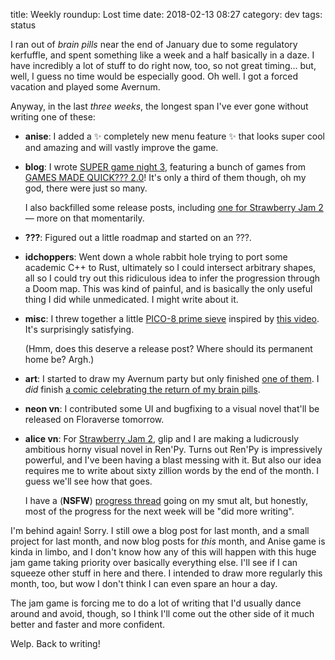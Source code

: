 title: Weekly roundup: Lost time
date: 2018-02-13 08:27
category: dev
tags: status

I ran out of _brain pills_ near the end of January due to some regulatory kerfuffle, and spent something like a week and a half basically in a daze.  I have incredibly a lot of stuff to do right now, too, so not great timing...  but, well, I guess no time would be especially good.  Oh well.  I got a forced vacation and played some Avernum.

Anyway, in the last _three weeks_, the longest span I've ever gone without writing one of these:

- **anise**: I added a ✨ completely new menu feature ✨ that looks super cool and amazing and will vastly improve the game.  

- **blog**: I wrote [SUPER game night 3]({filename}/2018-01-23-super-game-night-3-games-made-quick-2-0.markdown), featuring a bunch of games from [GAMES MADE QUICK??? 2.0](https://itch.io/jam/games-made-quick-2)!  It's only a third of them though, oh my god, there were just so many.

    I also backfilled some release posts, including [one for Strawberry Jam 2]({filename}/release/2018-01-24-strawberry-jam-2.markdown) — more on that momentarily.

- **???**: Figured out a little roadmap and started on an ???.

- **idchoppers**: Went down a whole rabbit hole trying to port some academic C++ to Rust, ultimately so I could intersect arbitrary shapes, all so I could try out this ridiculous idea to infer the progression through a Doom map.  This was kind of painful, and is basically the only useful thing I did while unmedicated.  I might write about it.

- **misc**: I threw together a little [PICO-8 prime sieve](https://c.eev.ee/primesieve/) inspired by [this video](https://www.youtube.com/watch?v=8UqCyepX3AI).  It's surprisingly satisfying.

    (Hmm, does this deserve a release post?  Where should its permanent home be?  Argh.)

- **art**: I started to draw my Avernum party but only finished [one of them](https://twitter.com/eevee/status/959948923912601600).  I _did_ finish [a comic celebrating the return of my brain pills](https://twitter.com/eevee/status/960994637858054145).

- **neon vn**: I contributed some UI and bugfixing to a visual novel that'll be released on Floraverse tomorrow.

- **alice vn**: For [Strawberry Jam 2](https://itch.io/jam/strawberry-jam-2), glip and I are making a ludicrously ambitious horny visual novel in Ren'Py.  Turns out Ren'Py is impressively powerful, and I've been having a blast messing with it.  But also our idea requires me to write about sixty zillion words by the end of the month.  I guess we'll see how that goes.

    I have a (**NSFW**) [progress thread](https://twitter.com/squishfox/status/961614708548628480) going on my smut alt, but honestly, most of the progress for the next week will be "did more writing".

I'm behind again!  Sorry.  I still owe a blog post for last month, and a small project for last month, and now blog posts for _this_ month, and Anise game is kinda in limbo, and I don't know how any of this will happen with this huge jam game taking priority over basically everything else.  I'll see if I can squeeze other stuff in here and there.  I intended to draw more regularly this month, too, but wow I don't think I can even spare an hour a day.

The jam game is forcing me to do a lot of writing that I'd usually dance around and avoid, though, so I think I'll come out the other side of it much better and faster and more confident.

Welp.  Back to writing!
